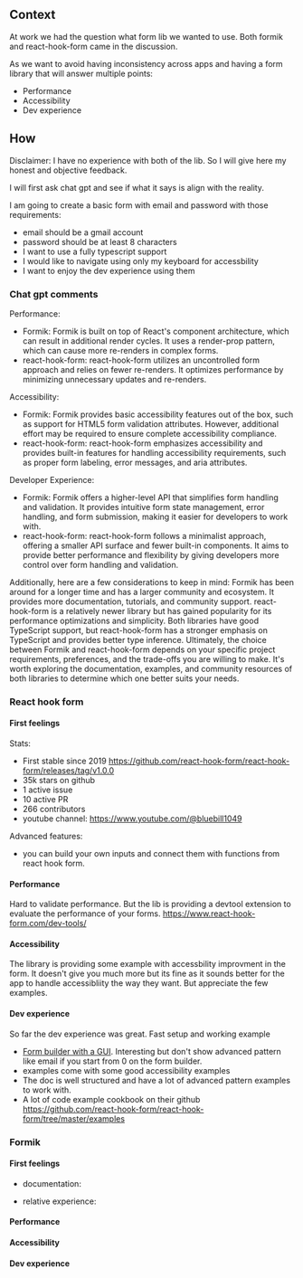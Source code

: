## Context

At work we had the question what form lib we wanted to use. Both formik and react-hook-form came in the discussion.

As we want to avoid having inconsistency across apps and having a form library that will answer multiple points:

- Performance
- Accessibility
- Dev experience

## How

Disclaimer: I have no experience with both of the lib. So I will give here my honest and objective feedback.

I will first ask chat gpt and see if what it says is align with the reality.

I am going to create a basic form with email and password with those requirements:

- email should be a gmail account
- password should be at least 8 characters
- I want to use a fully typescript support
- I would like to navigate using only my keyboard for accessbility
- I want to enjoy the dev experience using them

### Chat gpt comments

Performance:

- Formik: Formik is built on top of React's component architecture, which can result in additional render cycles. It uses a render-prop pattern, which can cause more re-renders in complex forms.
- react-hook-form: react-hook-form utilizes an uncontrolled form approach and relies on fewer re-renders. It optimizes performance by minimizing unnecessary updates and re-renders.

Accessibility:

- Formik: Formik provides basic accessibility features out of the box, such as support for HTML5 form validation attributes. However, additional effort may be required to ensure complete accessibility compliance.
- react-hook-form: react-hook-form emphasizes accessibility and provides built-in features for handling accessibility requirements, such as proper form labeling, error messages, and aria attributes.

Developer Experience:

- Formik: Formik offers a higher-level API that simplifies form handling and validation. It provides intuitive form state management, error handling, and form submission, making it easier for developers to work with.
- react-hook-form: react-hook-form follows a minimalist approach, offering a smaller API surface and fewer built-in components. It aims to provide better performance and flexibility by giving developers more control over form handling and validation.

Additionally, here are a few considerations to keep in mind:
Formik has been around for a longer time and has a larger community and ecosystem. It provides more documentation, tutorials, and community support.
react-hook-form is a relatively newer library but has gained popularity for its performance optimizations and simplicity.
Both libraries have good TypeScript support, but react-hook-form has a stronger emphasis on TypeScript and provides better type inference.
Ultimately, the choice between Formik and react-hook-form depends on your specific project requirements, preferences, and the trade-offs you are willing to make. It's worth exploring the documentation, examples, and community resources of both libraries to determine which one better suits your needs.

### React hook form

#### First feelings

Stats:

- First stable since 2019 https://github.com/react-hook-form/react-hook-form/releases/tag/v1.0.0
- 35k stars on github
- 1 active issue
- 10 active PR
- 266 contributors
- youtube channel: https://www.youtube.com/@bluebill1049

Advanced features:

- you can build your own inputs and connect them with functions from react hook form.

#### Performance

Hard to validate performance. But the lib is providing a devtool extension to evaluate the performance of your forms. https://www.react-hook-form.com/dev-tools/

#### Accessibility

The library is providing some example with accessbility improvment in the form. It doesn't give you much more but its fine as it sounds better for the app to handle accessibliity the way they want. But appreciate the few examples.

#### Dev experience

So far the dev experience was great. Fast setup and working example

- [Form builder with a GUI](https://www.react-hook-form.com/form-builder/). Interesting but don't show advanced pattern like email if you start from 0 on the form builder.
- examples come with some good accessibility examples
- The doc is well structured and have a lot of advanced pattern examples to work with.
- A lot of code example cookbook on their github https://github.com/react-hook-form/react-hook-form/tree/master/examples

### Formik

#### First feelings

- documentation:

- relative experience:

#### Performance

#### Accessibility

#### Dev experience
